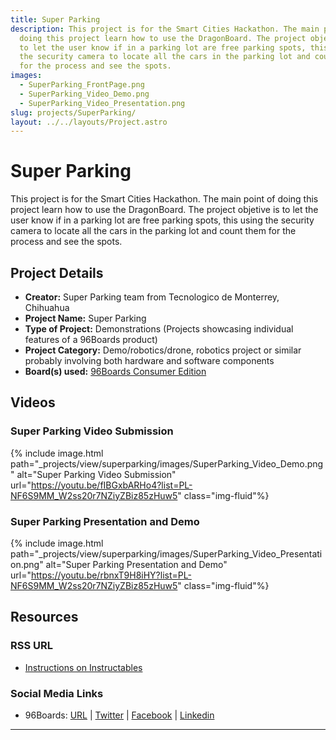 ```yaml
---
title: Super Parking
description: This project is for the Smart Cities Hackathon. The main point of
  doing this project learn how to use the DragonBoard. The project objetive is
  to let the user know if in a parking lot are free parking spots, this using
  the security camera to locate all the cars in the parking lot and count them
  for the process and see the spots.
images:
  - SuperParking_FrontPage.png
  - SuperParking_Video_Demo.png
  - SuperParking_Video_Presentation.png
slug: projects/SuperParking/
layout: ../../layouts/Project.astro
---
```

# Super Parking

This project is for the Smart Cities Hackathon. The main point of doing this project learn how to use the DragonBoard. The project objetive is to let the user know if in a parking lot are free parking spots, this using the security camera to locate all the cars in the parking lot and count them for the process and see the spots.

## Project Details

- **Creator:** Super Parking team from Tecnologico de Monterrey, Chihuahua
- **Project Name:** Super Parking
- **Type of Project:** Demonstrations (Projects showcasing individual features of a 96Boards product)
- **Project Category:** Demo/robotics/drone, robotics project or similar probably involving both hardware and software components
- **Board(s) used:** [96Boards Consumer Edition](https://www.96boards.org/products/ce/)

## Videos

### Super Parking Video Submission
{% include image.html path="_projects/view/superparking/images/SuperParking_Video_Demo.png" alt="Super Parking Video Submission" url="https://youtu.be/fIBGxbARHo4?list=PL-NF6S9MM_W2ss20r7NZiyZBiz85zHuw5" class="img-fluid"%}

### Super Parking Presentation and Demo
{% include image.html path="_projects/view/superparking/images/SuperParking_Video_Presentation.png" alt="Super Parking Presentation and Demo" url="https://youtu.be/rbnxT9H8iHY?list=PL-NF6S9MM_W2ss20r7NZiyZBiz85zHuw5" class="img-fluid"%}

## Resources

### RSS URL

- [Instructions on Instructables](http://www.instructables.com/id/Super-Parking/)

### Social Media Links

- 96Boards: [URL](https://www.96boards.org/) &#124; [Twitter](https://twitter.com/96boards) &#124; [Facebook](https://www.facebook.com/96Boards) &#124; [Linkedin](https://www.linkedin.com/company/{{site.linkedin_username}}/)


***
